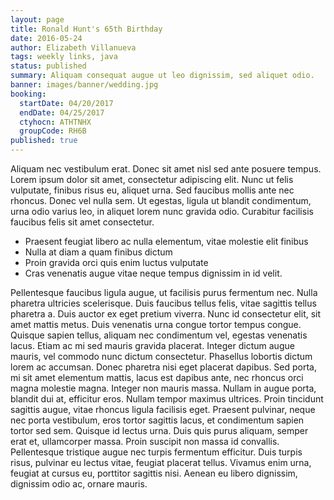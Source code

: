 ```yaml
---
layout: page
title: Ronald Hunt's 65th Birthday
date: 2016-05-24
author: Elizabeth Villanueva
tags: weekly links, java
status: published
summary: Aliquam consequat augue ut leo dignissim, sed aliquet odio.
banner: images/banner/wedding.jpg
booking:
  startDate: 04/20/2017
  endDate: 04/25/2017
  ctyhocn: ATHTNHX
  groupCode: RH6B
published: true
---
```

Aliquam nec vestibulum erat. Donec sit amet nisl sed ante posuere tempus. Lorem ipsum dolor sit amet, consectetur adipiscing elit. Nunc ut felis vulputate, finibus risus eu, aliquet urna. Sed faucibus mollis ante nec rhoncus. Donec vel nulla sem. Ut egestas, ligula ut blandit condimentum, urna odio varius leo, in aliquet lorem nunc gravida odio. Curabitur facilisis faucibus felis sit amet consectetur.

* Praesent feugiat libero ac nulla elementum, vitae molestie elit finibus
* Nulla at diam a quam finibus dictum
* Proin gravida orci quis enim luctus vulputate
* Cras venenatis augue vitae neque tempus dignissim in id velit.

Pellentesque faucibus ligula augue, ut facilisis purus fermentum nec. Nulla pharetra ultricies scelerisque. Duis faucibus tellus felis, vitae sagittis tellus pharetra a. Duis auctor ex eget pretium viverra. Nunc id consectetur elit, sit amet mattis metus. Duis venenatis urna congue tortor tempus congue. Quisque sapien tellus, aliquam nec condimentum vel, egestas venenatis lacus. Etiam ac mi sed mauris gravida placerat. Integer dictum augue mauris, vel commodo nunc dictum consectetur. Phasellus lobortis dictum lorem ac accumsan. Donec pharetra nisi eget placerat dapibus. Sed porta, mi sit amet elementum mattis, lacus est dapibus ante, nec rhoncus orci magna molestie magna. Integer non mauris massa. Nullam in augue porta, blandit dui at, efficitur eros. Nullam tempor maximus ultrices. Proin tincidunt sagittis augue, vitae rhoncus ligula facilisis eget.
Praesent pulvinar, neque nec porta vestibulum, eros tortor sagittis lacus, et condimentum sapien tortor sed sem. Quisque id lectus urna. Duis quis purus aliquam, semper erat et, ullamcorper massa. Proin suscipit non massa id convallis. Pellentesque tristique augue nec turpis fermentum efficitur. Duis turpis risus, pulvinar eu lectus vitae, feugiat placerat tellus. Vivamus enim urna, feugiat at cursus eu, porttitor sagittis nisi. Aenean eu libero dignissim, dignissim odio ac, ornare mauris.
